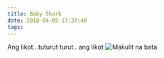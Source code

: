 ```yaml
---
title: Baby Shark
date: 2018-04-05 17:37:48
tags:
---
```


Ang likot...tuturut turut.. ang likot
![Makulit na bata](/content/images/kulit.gif "hyper")
